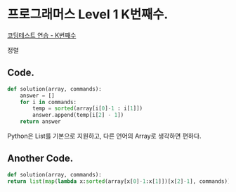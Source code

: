 # 프로그래머스 Level 1 K번째수.

[코딩테스트 연습 - K번째수](https://programmers.co.kr/learn/courses/30/lessons/42748)

정렬

## Code.

```python
def solution(array, commands):
    answer = []
    for i in commands:
        temp = sorted(array[i[0]-1 : i[1]])
        answer.append(temp[i[2] - 1])
    return answer
```

Python은 List를 기본으로 지원하고, 다른 언어의 Array로 생각하면 편하다.

## Another Code.

```python
def solution(array, commands):
return list(map(lambda x:sorted(array[x[0]-1:x[1]])[x[2]-1], commands))
```